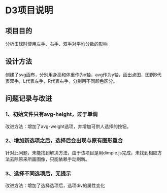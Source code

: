 # D3项目说明
## 项目目的
分析击球时使用左手、右手、双手对平均分数的影响

## 设计方法
创建了svg画布，分别用身高和体重作为x轴，avg作为y轴，画出点图，图例B代表双手，L代表左手，R代表右手，分别用不同颜色区分。

## 问题记录与改进

### 1、初始文件只有avg-height，过于单调
改进方法：增加了avg-weight选项，并增加可供人选择的按钮。

### 2、增加新选项之后，选择后会出现与原有图形重合
针对此问题，未能找到解决方法，由于该项目是用dimple.js完成，未找到相应方法去除原来所画图像，只能依赖手动刷新。

### 3、选择不同选项后，无提示
改进方法：增加了选择选项后，选项div的属性变化
